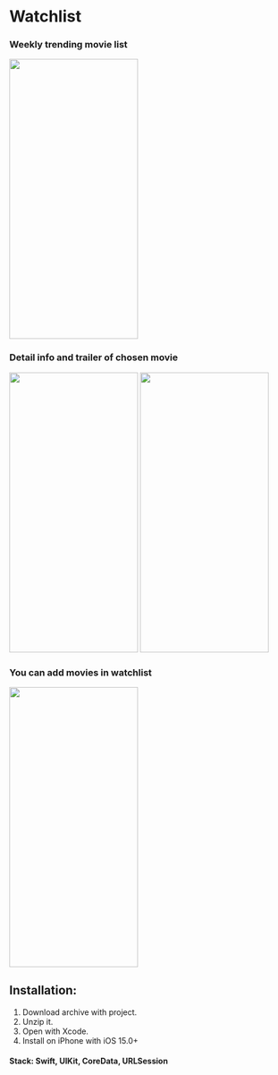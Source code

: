 # Watchlist

### Weekly trending movie list

<img src="https://user-images.githubusercontent.com/87662841/183617102-067c7c67-e820-4076-baeb-2d156ef3ba6a.PNG" width="230" height="500"> 

### Detail info and trailer of chosen movie 
<img src="https://user-images.githubusercontent.com/87662841/183617918-e80da4c8-d256-48fb-b159-53bfecddd76d.PNG" width="230" height="500"> <img src="https://user-images.githubusercontent.com/87662841/183618479-3668a51a-f3bf-4a73-a841-9093dd10f69c.PNG" width="230" height="500"> 

### You can add movies in watchlist
<img src="https://user-images.githubusercontent.com/87662841/183618268-fc03e48e-e668-422e-acec-ab1425ac2c69.PNG" width="230" height="500"> 



## Installation: 
1. Download archive with project.
2. Unzip it.
3. Open with Xcode.
4. Install on iPhone with iOS 15.0+

#### Stack: Swift, UIKit, CoreData, URLSession


